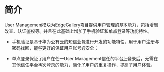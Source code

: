 # 简介

User Management模块为EdgeGallery项目提供用户管理的基本能力，包括增删改查、认证鉴权等。并且在此基础上增加了手机验证和单点登录等功能特性。

*   手机验证是基于华为公有云的短信业务进行开发的功能特性，用于用户注册与密码找回，能够更好的保证用户账号的安全；
    
*   单点登录保证了用户在任一User Management信任的平台上登录后，无需在其他信任平台再次登录的能力，简化了用户的重复操作，提高了用户体验。